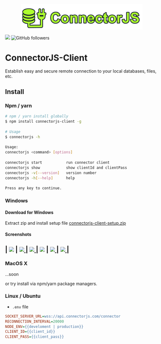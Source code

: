 <p align="center">
<a href="https://connectorjs.com" _target="blank">
<img src="https://github.com/connectorjs/.github/raw/main/images/connectorjs-logo.png"  width="400" />
</a>
</p>

[![](https://img.shields.io/badge/%F0%9F%8C%90%20Powered_by-miajupiter.com-blueviolet?style=flat&labelColor=%23323232)](https://miajupiter.com) ![GitHub followers](https://img.shields.io/github/followers/miajupiter?label=MiaJupiter&logo=github)

# ConnectorJS-Client


Establish easy and secure remote connection to your local databases, files, etc.


## Install

### Npm / yarn

```bash
# npm / yarn install globally
$ npm install connectorjs-client -g

# Usage
$ connectorjs -h

Usage:
connectorjs <command> [options]

connectorjs start           run connector client
connectorjs show            show clientId and clientPass
connectorjs -v[--version]   version number
connectorjs -h[--help]      help

Press any key to continue.
```

### Windows

#### Download for Windows
Extract zip and install setup file [connectorjs-client-setup.zip](https://raw.githubusercontent.com/connectorjs/connector-client/main/installer/win64/connectorjs-client-setup.zip)


#### Screenshots

| <a href="https://raw.githubusercontent.com/connectorjs/connector-client/main/docs/screen-shots/Screenshot_0_1.jpg" target="_blank"><img src="https://raw.githubusercontent.com/connectorjs/connector-client/main/docs/screen-shots/Screenshot_0_1.jpg" width="223" /></a> | <a href="https://raw.githubusercontent.com/connectorjs/connector-client/main/docs/screen-shots/Screenshot_0_2.jpg" target="_blank">
<img src="https://raw.githubusercontent.com/connectorjs/connector-client/main/docs/screen-shots/Screenshot_0_2.jpg" width="223" />
</a> | <a href="https://raw.githubusercontent.com/connectorjs/connector-client/main/docs/screen-shots/Screenshot_0_3.jpg" target="_blank">
<img src="https://raw.githubusercontent.com/connectorjs/connector-client/main/docs/screen-shots/Screenshot_0_3.jpg" width="223" />
</a> | <a href="https://raw.githubusercontent.com/connectorjs/connector-client/main/docs/screen-shots/Screenshot_1.jpg" target="_blank"><img src="https://raw.githubusercontent.com/connectorjs/connector-client/main/docs/screen-shots/Screenshot_1.jpg" width="223" /></a> | <a href="https://raw.githubusercontent.com/connectorjs/connector-client/main/docs/screen-shots/Screenshot_2.jpg" target="_blank">
<img src="https://raw.githubusercontent.com/connectorjs/connector-client/main/docs/screen-shots/Screenshot_2.jpg" width="223" />
</a> | <a href="https://raw.githubusercontent.com/connectorjs/connector-client/main/docs/screen-shots/Screenshot_3.jpg" target="_blank">
<img src="https://raw.githubusercontent.com/connectorjs/connector-client/main/docs/screen-shots/Screenshot_3.jpg" width="223" />
</a> |
--










### MacOS X
...soon

or try install via npm/yarn package managers.

### Linux / Ubuntu










- `.env` file

```ini
SOCKET_SERVER_URL=wss://api.connectorjs.com/connector
RECONNECTION_INTERVAL=20000
NODE_ENV={{develoment | production}}
CLIENT_ID={{client_id}}
CLIENT_PASS={{client_pass}}
```
